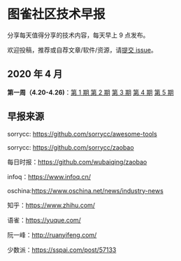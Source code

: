# 图雀社区技术早报

分享每天值得分享的技术内容，每天早上 9 点发布。

欢迎投稿，推荐或自荐文章/软件/资源，请[提交 issue](https://github.com/tuture-dev/daily/issues/new)。

## 2020 年 4 月

**第一周（4.20-4.26)**：[第 1 期 ](./docs/2020-04-week-1/issue-1.md)  [第 2 期](./docs/2020-04-week-1/issue-2.md) [第 3 期](./docs/2020-04-week-1/issue-3.md) [第 4 期](./docs/2020-04-week-1/issue-4.md) [第 5 期](./docs/2020-04-week-1/issue-5.md)

## 早报来源

sorrycc: https://github.com/sorrycc/awesome-tools

sorrycc: https://github.com/sorrycc/zaobao

每日时报：https://github.com/wubaiqing/zaobao

infoq：https://www.infoq.cn/

oschina:https://www.oschina.net/news/industry-news

知乎：https://www.zhihu.com/

语雀：https://yuque.com/

阮一峰：http://ruanyifeng.com/

少数派：https://sspai.com/post/57133
